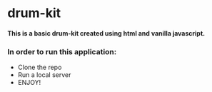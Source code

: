 # drum-kit

#### This is a basic drum-kit created using html and vanilla javascript.

### In order to run this application:
- Clone the repo
- Run a local server
- ENJOY!
